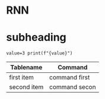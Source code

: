 # RNN
# subheading

`value=3
print(f"{value}")`
<!-- (This may be the most platform independent comment) -->

| Tablename | Command |
|-------|---------|
| first item | command first |
| second item | command secon |
